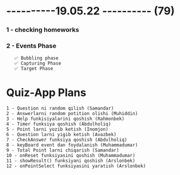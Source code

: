 # ----------19.05.22 ---------- (79)

### 1 - checking homeworks

### 2 - Events Phase

       ✅ Bubbling phase
       ✅ Capturing Phase
       ✅ Target Phase

# Quiz-App Plans

    1 - Question ni random qilish (Samandar)
    2 - Answerlarni random potition olishi (Muhiddin)
    3 - Help funkisiyalarini qoshish (Rahmonbek)
    4 - Timer funksiya qoshish (Abdulholiq)
    5 - Point larni yozib ketish (Inomjon)
    6 - Question larni yigib ketish (Avazbek)
    7 - CheckAnswer funksiya qoshish (Abdulholiq)
    8 - keyBoard event dan foydalanish (Muhammadumar)
    9 - Total Point larni chiqarish (Samandar)
    10 - onReset funksiyasini qoshish (Muhammadumar)
    11 - showResult() funksiyani qoshish (Arslonbek)
    12 - onPointSelect funksiyasini yaratish (Arslonbek)

